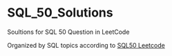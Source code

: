 # SQL_50_Solutions
Soultions for SQL 50 Question in LeetCode

Organized by SQL topics according to [SQL50 Leetcode](https://leetcode.com/studyplan/top-sql-50/)
